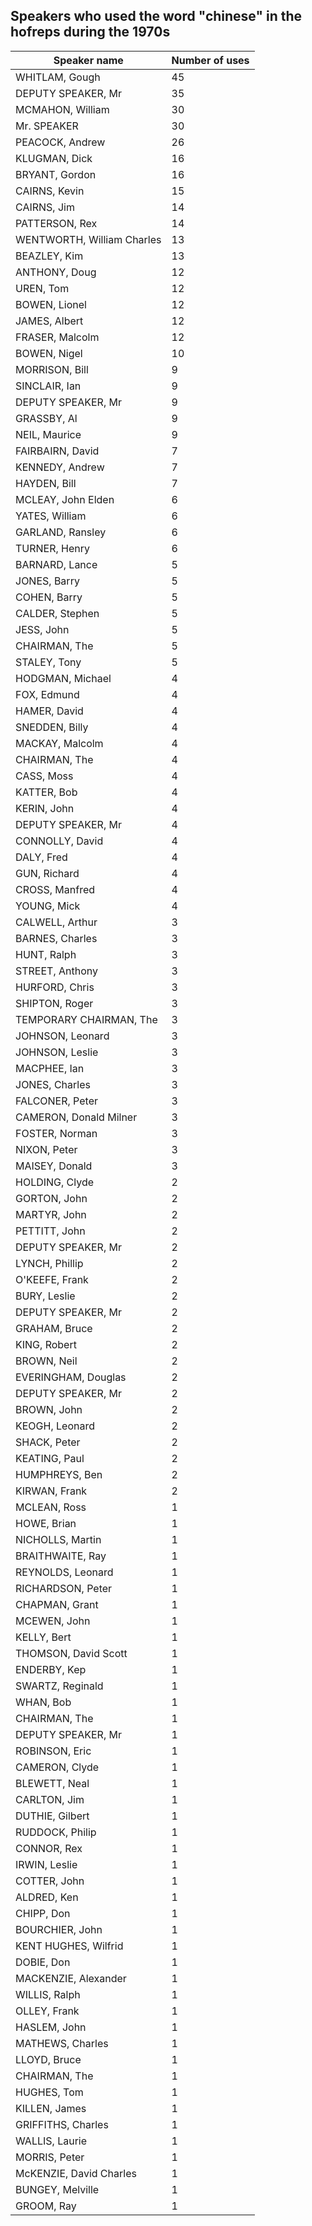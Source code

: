 ## Speakers who used the word "chinese" in the hofreps during the 1970s

| Speaker name | Number of uses |
|--------------|----------------|
|WHITLAM, Gough|45|
|DEPUTY SPEAKER, Mr|35|
|MCMAHON, William|30|
|Mr. SPEAKER|30|
|PEACOCK, Andrew|26|
|KLUGMAN, Dick|16|
|BRYANT, Gordon|16|
|CAIRNS, Kevin|15|
|CAIRNS, Jim|14|
|PATTERSON, Rex|14|
|WENTWORTH, William Charles|13|
|BEAZLEY, Kim|13|
|ANTHONY, Doug|12|
|UREN, Tom|12|
|BOWEN, Lionel|12|
|JAMES, Albert|12|
|FRASER, Malcolm|12|
|BOWEN, Nigel|10|
|MORRISON, Bill|9|
|SINCLAIR, Ian|9|
|DEPUTY SPEAKER, Mr|9|
|GRASSBY, Al|9|
|NEIL, Maurice|9|
|FAIRBAIRN, David|7|
|KENNEDY, Andrew|7|
|HAYDEN, Bill|7|
|MCLEAY, John Elden|6|
|YATES, William|6|
|GARLAND, Ransley|6|
|TURNER, Henry|6|
|BARNARD, Lance|5|
|JONES, Barry|5|
|COHEN, Barry|5|
|CALDER, Stephen|5|
|JESS, John|5|
|CHAIRMAN, The|5|
|STALEY, Tony|5|
|HODGMAN, Michael|4|
|FOX, Edmund|4|
|HAMER, David|4|
|SNEDDEN, Billy|4|
|MACKAY, Malcolm|4|
|CHAIRMAN, The|4|
|CASS, Moss|4|
|KATTER, Bob|4|
|KERIN, John|4|
|DEPUTY SPEAKER, Mr|4|
|CONNOLLY, David|4|
|DALY, Fred|4|
|GUN, Richard|4|
|CROSS, Manfred|4|
|YOUNG, Mick|4|
|CALWELL, Arthur|3|
|BARNES, Charles|3|
|HUNT, Ralph|3|
|STREET, Anthony|3|
|HURFORD, Chris|3|
|SHIPTON, Roger|3|
|TEMPORARY CHAIRMAN, The|3|
|JOHNSON, Leonard|3|
|JOHNSON, Leslie|3|
|MACPHEE, Ian|3|
|JONES, Charles|3|
|FALCONER, Peter|3|
|CAMERON, Donald Milner|3|
|FOSTER, Norman|3|
|NIXON, Peter|3|
|MAISEY, Donald|3|
|HOLDING, Clyde|2|
|GORTON, John|2|
|MARTYR, John|2|
|PETTITT, John|2|
|DEPUTY SPEAKER, Mr|2|
|LYNCH, Phillip|2|
|O'KEEFE, Frank|2|
|BURY, Leslie|2|
|DEPUTY SPEAKER, Mr|2|
|GRAHAM, Bruce|2|
|KING, Robert|2|
|BROWN, Neil|2|
|EVERINGHAM, Douglas|2|
|DEPUTY SPEAKER, Mr|2|
|BROWN, John|2|
|KEOGH, Leonard|2|
|SHACK, Peter|2|
|KEATING, Paul|2|
|HUMPHREYS, Ben|2|
|KIRWAN, Frank|2|
|MCLEAN, Ross|1|
|HOWE, Brian|1|
|NICHOLLS, Martin|1|
|BRAITHWAITE, Ray|1|
|REYNOLDS, Leonard|1|
|RICHARDSON, Peter|1|
|CHAPMAN, Grant|1|
|MCEWEN, John|1|
|KELLY, Bert|1|
|THOMSON, David Scott|1|
|ENDERBY, Kep|1|
|SWARTZ, Reginald|1|
|WHAN, Bob|1|
|CHAIRMAN, The|1|
|DEPUTY SPEAKER, Mr|1|
|ROBINSON, Eric|1|
|CAMERON, Clyde|1|
|BLEWETT, Neal|1|
|CARLTON, Jim|1|
|DUTHIE, Gilbert|1|
|RUDDOCK, Philip|1|
|CONNOR, Rex|1|
|IRWIN, Leslie|1|
|COTTER, John|1|
|ALDRED, Ken|1|
|CHIPP, Don|1|
|BOURCHIER, John|1|
|KENT HUGHES, Wilfrid|1|
|DOBIE, Don|1|
|MACKENZIE, Alexander|1|
|WILLIS, Ralph|1|
|OLLEY, Frank|1|
|HASLEM, John|1|
|MATHEWS, Charles|1|
|LLOYD, Bruce|1|
|CHAIRMAN, The|1|
|HUGHES, Tom|1|
|KILLEN, James|1|
|GRIFFITHS, Charles|1|
|WALLIS, Laurie|1|
|MORRIS, Peter|1|
|McKENZIE, David Charles|1|
|BUNGEY, Melville|1|
|GROOM, Ray|1|
